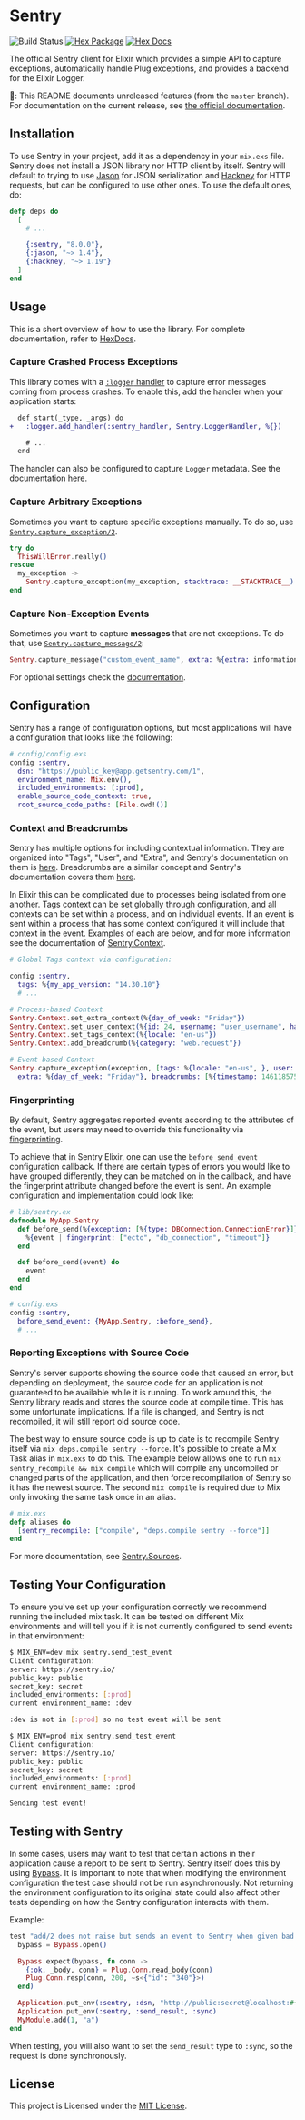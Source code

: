 # Sentry

![Build Status](https://github.com/getsentry/sentry-elixir/actions/workflows/main.yml/badge.svg)
[![Hex Package](https://img.shields.io/hexpm/v/sentry.svg)](https://hex.pm/packages/sentry)
[![Hex Docs](https://img.shields.io/badge/hex-docs-blue.svg)](https://hexdocs.pm/sentry)

The official Sentry client for Elixir which provides a simple API to capture exceptions, automatically handle Plug exceptions, and provides a backend for the Elixir Logger.

💁: This README documents unreleased features (from the `master` branch). For documentation on the current release, see [the official documentation][docs].

## Installation

To use Sentry in your project, add it as a dependency in your `mix.exs` file. Sentry does not install a JSON library nor HTTP client by itself. Sentry will default to trying to use [Jason] for JSON serialization and [Hackney] for HTTP requests, but can be configured to use other ones. To use the default ones, do:

```elixir
defp deps do
  [
    # ...

    {:sentry, "8.0.0"},
    {:jason, "~> 1.4"},
    {:hackney, "~> 1.19"}
  ]
end
```

## Usage

This is a short overview of how to use the library. For complete documentation, refer to [HexDocs][docs].

### Capture Crashed Process Exceptions

This library comes with a [`:logger` handler][logger-handlers] to capture error messages coming from process crashes. To enable this, add the handler when your application starts:

```diff
  def start(_type, _args) do
+   :logger.add_handler(:sentry_handler, Sentry.LoggerHandler, %{})

    # ...
  end
```

The handler can also be configured to capture `Logger` metadata. See the documentation [here](https://hexdocs.pm/sentry/Sentry.LoggerBackend.html).

### Capture Arbitrary Exceptions

Sometimes you want to capture specific exceptions manually. To do so, use [`Sentry.capture_exception/2`](https://hexdocs.pm/sentry/Sentry.html#capture_exception/2).

```elixir
try do
  ThisWillError.really()
rescue
  my_exception ->
    Sentry.capture_exception(my_exception, stacktrace: __STACKTRACE__)
end
```

### Capture Non-Exception Events

Sometimes you want to capture **messages** that are not exceptions. To do that, use [`Sentry.capture_message/2`](https://hexdocs.pm/sentry/Sentry.html#capture_exception/2):

```elixir
Sentry.capture_message("custom_event_name", extra: %{extra: information})
```

For optional settings check the [documentation][docs].

## Configuration

Sentry has a range of configuration options, but most applications will have a configuration that looks like the following:

```elixir
# config/config.exs
config :sentry,
  dsn: "https://public_key@app.getsentry.com/1",
  environment_name: Mix.env(),
  included_environments: [:prod],
  enable_source_code_context: true,
  root_source_code_paths: [File.cwd!()]
```

### Context and Breadcrumbs

Sentry has multiple options for including contextual information. They are organized into "Tags", "User", and "Extra", and Sentry's documentation on them is [here](https://docs.sentry.io/learn/context/).  Breadcrumbs are a similar concept and Sentry's documentation covers them [here](https://docs.sentry.io/learn/breadcrumbs/).

In Elixir this can be complicated due to processes being isolated from one another. Tags context can be set globally through configuration, and all contexts can be set within a process, and on individual events.  If an event is sent within a process that has some context configured it will include that context in the event.  Examples of each are below, and for more information see the documentation of [Sentry.Context](https://hexdocs.pm/sentry/Sentry.Context.html).

```elixir
# Global Tags context via configuration:

config :sentry,
  tags: %{my_app_version: "14.30.10"}
  # ...

# Process-based Context
Sentry.Context.set_extra_context(%{day_of_week: "Friday"})
Sentry.Context.set_user_context(%{id: 24, username: "user_username", has_subscription: true})
Sentry.Context.set_tags_context(%{locale: "en-us"})
Sentry.Context.add_breadcrumb(%{category: "web.request"})

# Event-based Context
Sentry.capture_exception(exception, [tags: %{locale: "en-us", }, user: %{id: 34},
  extra: %{day_of_week: "Friday"}, breadcrumbs: [%{timestamp: 1461185753845, category: "web.request"}]]
```

### Fingerprinting

By default, Sentry aggregates reported events according to the attributes of the event, but users may need to override this functionality via [fingerprinting](https://docs.sentry.io/learn/rollups/#customize-grouping-with-fingerprints).

To achieve that in Sentry Elixir, one can use the `before_send_event` configuration callback. If there are certain types of errors you would like to have grouped differently, they can be matched on in the callback, and have the fingerprint attribute changed before the event is sent. An example configuration and implementation could look like:

```elixir
# lib/sentry.ex
defmodule MyApp.Sentry
  def before_send(%{exception: [%{type: DBConnection.ConnectionError}]} = event) do
    %{event | fingerprint: ["ecto", "db_connection", "timeout"]}
  end

  def before_send(event) do
    event
  end
end

# config.exs
config :sentry,
  before_send_event: {MyApp.Sentry, :before_send},
  # ...
```

### Reporting Exceptions with Source Code

Sentry's server supports showing the source code that caused an error, but depending on deployment, the source code for an application is not guaranteed to be available while it is running.  To work around this, the Sentry library reads and stores the source code at compile time.  This has some unfortunate implications.  If a file is changed, and Sentry is not recompiled, it will still report old source code.

The best way to ensure source code is up to date is to recompile Sentry itself via `mix deps.compile sentry --force`.  It's possible to create a Mix Task alias in `mix.exs` to do this.  The example below allows one to run `mix sentry_recompile && mix compile` which will compile any uncompiled or changed parts of the application, and then force recompilation of Sentry so it has the newest source. The second `mix compile` is required due to Mix only invoking the same task once in an alias.

```elixir
# mix.exs
defp aliases do
  [sentry_recompile: ["compile", "deps.compile sentry --force"]]
end
```

For more documentation, see [Sentry.Sources](https://hexdocs.pm/sentry/Sentry.Sources.html).

## Testing Your Configuration

To ensure you've set up your configuration correctly we recommend running the
included mix task.  It can be tested on different Mix environments and will tell you if it is not currently configured to send events in that environment:

```bash
$ MIX_ENV=dev mix sentry.send_test_event
Client configuration:
server: https://sentry.io/
public_key: public
secret_key: secret
included_environments: [:prod]
current environment_name: :dev

:dev is not in [:prod] so no test event will be sent

$ MIX_ENV=prod mix sentry.send_test_event
Client configuration:
server: https://sentry.io/
public_key: public
secret_key: secret
included_environments: [:prod]
current environment_name: :prod

Sending test event!
```

## Testing with Sentry

In some cases, users may want to test that certain actions in their application cause a report to be sent to Sentry.  Sentry itself does this by using [Bypass](https://github.com/PSPDFKit-labs/bypass).  It is important to note that when modifying the environment configuration the test case should not be run asynchronously.  Not returning the environment configuration to its original state could also affect other tests depending on how the Sentry configuration interacts with them.

Example:

```elixir
test "add/2 does not raise but sends an event to Sentry when given bad input" do
  bypass = Bypass.open()

  Bypass.expect(bypass, fn conn ->
    {:ok, _body, conn} = Plug.Conn.read_body(conn)
    Plug.Conn.resp(conn, 200, ~s<{"id": "340"}>)
  end)

  Application.put_env(:sentry, :dsn, "http://public:secret@localhost:#{bypass.port}/1")
  Application.put_env(:sentry, :send_result, :sync)
  MyModule.add(1, "a")
end
```

When testing, you will also want to set the `send_result` type to `:sync`, so the request is done synchronously.

## License

This project is Licensed under the [MIT License](https://github.com/getsentry/sentry-elixir/blob/master/LICENSE).

[Jason]: https://github.com/michalmuskala/jason
[Hackney]: https://github.com/benoitc/hackney
[docs]: https://hexdocs.pm/sentry/readme.html
[logger-handlers]: https://www.erlang.org/doc/apps/kernel/logger_chapter#handlers

